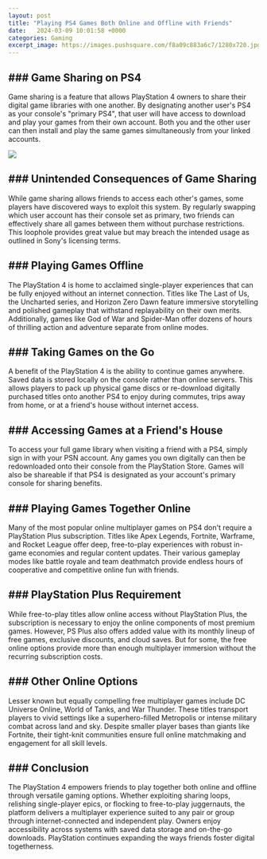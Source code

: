 ```yaml
---
layout: post
title: "Playing PS4 Games Both Online and Offline with Friends"
date:   2024-03-09 10:01:58 +0000
categories: Gaming
excerpt_image: https://images.pushsquare.com/f8a09c883a6c7/1280x720.jpg
---
```


## ### Game Sharing on PS4
Game sharing is a feature that allows PlayStation 4 owners to share their digital game libraries with one another. By designating another user's PS4 as your console's "primary PS4", that user will have access to download and play your games from their own account. Both you and the other user can then install and play the same games simultaneously from your linked accounts.

![](https://images.pushsquare.com/f8a09c883a6c7/1280x720.jpg)
## ### Unintended Consequences of Game Sharing 
While game sharing allows friends to access each other's games, some players have discovered ways to exploit this system. By regularly swapping which user account has their console set as primary, two friends can effectively share all games between them without purchase restrictions. This loophole provides great value but may breach the intended usage as outlined in Sony's licensing terms.
## ### Playing Games Offline
The PlayStation 4 is home to acclaimed single-player experiences that can be fully enjoyed without an internet connection. Titles like The Last of Us, the Uncharted series, and Horizon Zero Dawn feature immersive storytelling and polished gameplay that withstand replayability on their own merits. Additionally, games like God of War and Spider-Man offer dozens of hours of thrilling action and adventure separate from online modes.
## ### Taking Games on the Go
A benefit of the PlayStation 4 is the ability to continue games anywhere. Saved data is stored locally on the console rather than online servers. This allows players to pack up physical game discs or re-download digitally purchased titles onto another PS4 to enjoy during commutes, trips away from home, or at a friend's house without internet access.
## ### Accessing Games at a Friend's House
To access your full game library when visiting a friend with a PS4, simply sign in with your PSN account. Any games you own digitally can then be redownloaded onto their console from the PlayStation Store. Games will also be shareable if that PS4 is designated as your account's primary console for sharing benefits.
## ### Playing Games Together Online
Many of the most popular online multiplayer games on PS4 don't require a PlayStation Plus subscription. Titles like Apex Legends, Fortnite, Warframe, and Rocket League offer deep, free-to-play experiences with robust in-game economies and regular content updates. Their various gameplay modes like battle royale and team deathmatch provide endless hours of cooperative and competitive online fun with friends.
## ### PlayStation Plus Requirement
While free-to-play titles allow online access without PlayStation Plus, the subscription is necessary to enjoy the online components of most premium games. However, PS Plus also offers added value with its monthly lineup of free games, exclusive discounts, and cloud saves. But for some, the free online options provide more than enough multiplayer immersion without the recurring subscription costs. 
## ### Other Online Options
Lesser known but equally compelling free multiplayer games include DC Universe Online, World of Tanks, and War Thunder. These titles transport players to vivid settings like a superhero-filled Metropolis or intense military combat across land and sky. Despite smaller player bases than giants like Fortnite, their tight-knit communities ensure full online matchmaking and engagement for all skill levels.
## ### Conclusion
The PlayStation 4 empowers friends to play together both online and offline through versatile gaming options. Whether exploiting sharing loops, relishing single-player epics, or flocking to free-to-play juggernauts, the platform delivers a multiplayer experience suited to any pair or group through internet-connected and independent play. Owners enjoy accessibility across systems with saved data storage and on-the-go downloads. PlayStation continues expanding the ways friends foster digital togetherness.